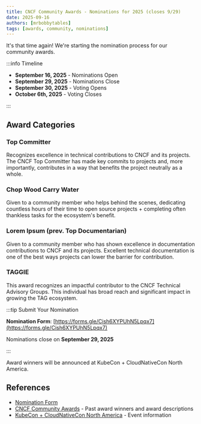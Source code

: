 ```yaml
---
title: CNCF Community Awards - Nominations for 2025 (closes 9/29)
date: 2025-09-16
authors: [mrbobbytables]
tags: [awards, community, nominations]
---
```


It's that time again! We're starting the nomination process for our community awards.

:::info Timeline

- **September 16, 2025** - Nominations Open
- **September 29, 2025** - Nominations Close
- **September 30, 2025** - Voting Opens
- **October 6th, 2025** - Voting Closes

:::

## Award Categories

### Top Committer

Recognizes excellence in technical contributions to CNCF and its projects. The
CNCF Top Committer has made key commits to projects and, more importantly,
contributes in a way that benefits the project neutrally as a whole.

### Chop Wood Carry Water

Given to a community member who helps behind the scenes, dedicating countless
hours of their time to open source projects + completing often thankless tasks
for the ecosystem's benefit.

### Lorem Ipsum (prev. Top Documentarian)

Given to a community member who has shown excellence in documentation
contributions to CNCF and its projects. Excellent technical documentation is
one of the best ways projects can lower the barrier for contribution.

### TAGGIE

This award recognizes an impactful contributor to the CNCF Technical Advisory
Groups. This individual has broad reach and significant impact in growing the
TAG ecosystem.

:::tip Submit Your Nomination

**Nomination Form**: [https://forms.gle/Cish6XYPUhN5Lpqx7](https://forms.gle/Cish6XYPUhN5Lpqx7)

Nominations close on **September 29, 2025**

:::

Award winners will be announced at KubeCon + CloudNativeCon North America.

<!-- truncate -->

## References

- [Nomination Form](https://forms.gle/Cish6XYPUhN5Lpqx7)
- [CNCF Community Awards](/community/awards) - Past award winners and award
  descriptions
- [KubeCon + CloudNativeCon North America](https://events.linuxfoundation.org/kubecon-cloudnativecon-north-america/) -
  Event information
